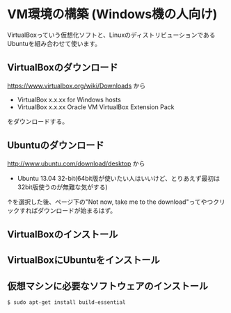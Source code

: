 # VM環境の構築 (Windows機の人向け)
VirtualBoxっていう仮想化ソフトと、LinuxのディストリビューションであるUbuntuを組み合わせて使います。

## VirtualBoxのダウンロード
https://www.virtualbox.org/wiki/Downloads から

* VirtualBox x.x.xx for Windows hosts
* VirtualBox x.x.xx Oracle VM VirtualBox Extension Pack

をダウンロードする。

## Ubuntuのダウンロード

http://www.ubuntu.com/download/desktop から

* Ubuntu 13.04 32-bit(64bit版が使いたい人はいいけど、とりあえず最初は32bit版使うのが無難な気がする)

↑を選択した後、ページ下の"Not now, take me to the download"ってやつクリックすればダウンロードが始まるはず。

## VirtualBoxのインストール

## VirtualBoxにUbuntuをインストール

## 仮想マシンに必要なソフトウェアのインストール

    $ sudo apt-get install build-essential
